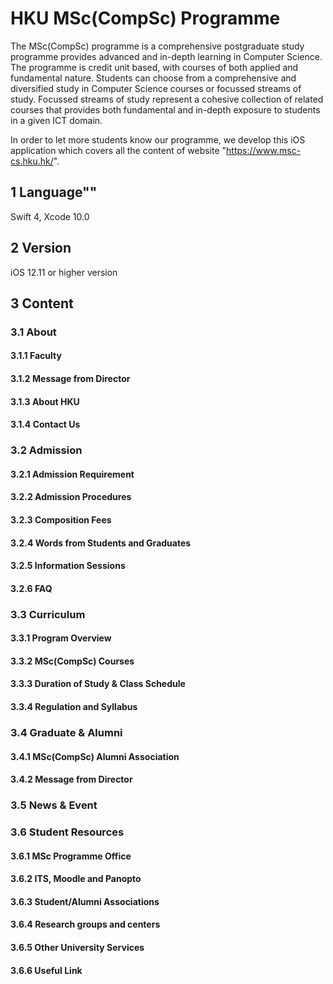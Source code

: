 # HKU MSc(CompSc) Programme
The MSc(CompSc) programme is a comprehensive postgraduate study programme provides advanced and in-depth learning in Computer Science. The programme is credit unit based, with courses of both applied and fundamental nature. Students can choose from a comprehensive and diversified study in Computer Science courses or focussed streams of study. Focussed streams of study represent a cohesive collection of related courses that provides both fundamental and in-depth exposure to students in a given ICT domain.

In order to let more students know our programme, we develop this iOS application which covers all the content of website "https://www.msc-cs.hku.hk/". 



## 1 Language""
Swift 4, Xcode 10.0

## 2 Version
iOS 12.11 or higher version

## 3 Content
###   3.1 About
####    3.1.1 Faculty 
####    3.1.2 Message from Director
####    3.1.3 About HKU
####    3.1.4 Contact Us

### 3.2 Admission
####    3.2.1 Admission Requirement
####    3.2.2 Admission Procedures
####    3.2.3 Composition Fees
####    3.2.4 Words from Students and Graduates
####    3.2.5 Information Sessions
####    3.2.6 FAQ

### 3.3 Curriculum
####    3.3.1 Program Overview
####    3.3.2 MSc(CompSc) Courses
####    3.3.3 Duration of Study & Class Schedule
####    3.3.4 Regulation and Syllabus

### 3.4 Graduate & Alumni
####    3.4.1 MSc(CompSc) Alumni Association
####    3.4.2 Message from Director

### 3.5 News & Event

### 3.6 Student Resources 
####    3.6.1 MSc Programme Office
####    3.6.2 ITS, Moodle and Panopto
####    3.6.3 Student/Alumni Associations
####    3.6.4 Research groups and centers
####    3.6.5 Other University Services 
####    3.6.6 Useful Link





